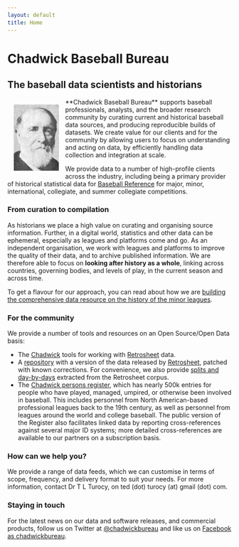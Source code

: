 ```yaml
---
layout: default
title: Home
---
```


# Chadwick Baseball Bureau
## The baseball data scientists and historians

<img src="assets/chadwick.jpg" align="left" style="padding: 1em;"/>
**Chadwick Baseball Bureau** supports baseball professionals, analysts, and the broader
research community by curating current and historical baseball data sources, and
producing reproducible builds of datasets.
We create value for our clients and for the community by allowing users to focus 
on understanding and acting on data, by efficiently handling data collection and
integration at scale.

We provide data to a number of high-profile clients across the industry, including being 
a primary provider of historical statistical data for 
[Baseball Reference](http://www.baseball-reference.com) for major, minor, international, collegiate, and summer collegiate competitions.

### From curation to compilation

As historians we place a high value on curating and organising source information.
Further, in a digital world, statistics and other data can be ephemeral, especially as leagues and
platforms come and go.  As an independent organisation, we work with leagues and platforms to
improve the quality of their data, and to archive published information.
We are therefore able to focus on **looking after history as a whole**, linking across
countries, governing bodies, and levels of play, in the current season and across time.

To get a flavour for our approach, you can read about how we are
[building the comprehensive data resource on the history of the minor leagues](doc/historical).

### For the community

We provide a number of tools and resources on an Open Source/Open Data basis:

  * The [Chadwick](https://github.com/chadwickbureau/chadwick) tools for working
    with [Retrosheet](http://www.retrosheet.org) data.
  * A [repository](https://github.com/chadwickbureau/retrosheet) with a version of the data released by
    [Retrosheet](https://www.retrosheet.org), patched with known corrections.  For convenience, we also provide
    [splits and day-by-days](https://github.com/chadwickbureau/retrosplits) extracted from the Retrosheet corpus.
  * The [Chadwick persons register](https://github.com/chadwickbureau/retrosheet), which has nearly 500k entries
    for people who have played, managed, umpired, or otherwise been involved in baseball.  This includes personnel
    from North American-based professional leagues back to the 19th century,
    as well as personnel from leagues around the world and college baseball.
    The public version of the Register also facilitates linked data by reporting cross-references against several
    major ID systems; more detailed cross-references are available to our partners on a subscription basis.

### How can we help you?

We provide a range of data feeds, which we can
customise in terms of scope, frequency, and delivery format to suit your needs.
For more information, contact Dr T L Turocy, on ted (dot) turocy (at) gmail (dot) com.

### Staying in touch

For the latest news on our data and software releases, and commercial products,
follow us on Twitter at [@chadwickbureau](http://twitter.com/chadwickbureau "@chadwickbureau on twitter")
and like us on [Facebook as chadwickbureau](https://www.facebook.com/pages/Chadwick-Baseball-Bureau/228272460709358).

